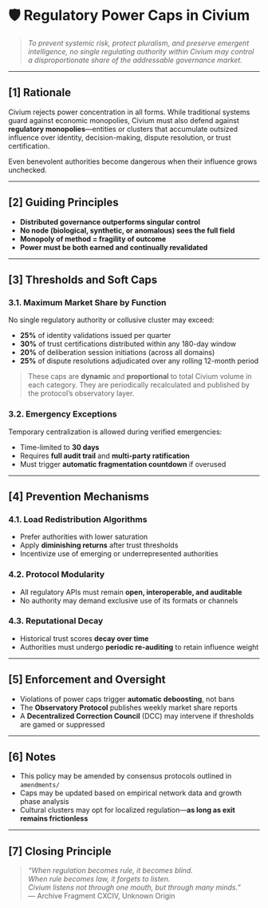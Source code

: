 <!-- Filename: Civium_Regulations_RegulatoryPowerCaps_c1_20250731.md -->
<!-- Location: regulations/ -->
<!-- Civium Policy Document -->
<!-- Version: c1_20250731 -->

# 🛡️ Regulatory Power Caps in Civium

> _To prevent systemic risk, protect pluralism, and preserve emergent intelligence, no single regulating authority within Civium may control a disproportionate share of the addressable governance market._

---

## [1] Rationale

Civium rejects power concentration in all forms. While traditional systems guard against economic monopolies, Civium must also defend against **regulatory monopolies**—entities or clusters that accumulate outsized influence over identity, decision-making, dispute resolution, or trust certification.

Even benevolent authorities become dangerous when their influence grows unchecked.

---

## [2] Guiding Principles

- **Distributed governance outperforms singular control**
- **No node (biological, synthetic, or anomalous) sees the full field**
- **Monopoly of method = fragility of outcome**
- **Power must be both earned and continually revalidated**

---

## [3] Thresholds and Soft Caps

### 3.1. Maximum Market Share by Function

No single regulatory authority or collusive cluster may exceed:

- **25%** of identity validations issued per quarter  
- **30%** of trust certifications distributed within any 180-day window  
- **20%** of deliberation session initiations (across all domains)  
- **25%** of dispute resolutions adjudicated over any rolling 12-month period

> These caps are **dynamic** and **proportional** to total Civium volume in each category. They are periodically recalculated and published by the protocol’s observatory layer.

### 3.2. Emergency Exceptions

Temporary centralization is allowed during verified emergencies:
- Time-limited to **30 days**
- Requires **full audit trail** and **multi-party ratification**
- Must trigger **automatic fragmentation countdown** if overused

---

## [4] Prevention Mechanisms

### 4.1. Load Redistribution Algorithms
- Prefer authorities with lower saturation
- Apply **diminishing returns** after trust thresholds
- Incentivize use of emerging or underrepresented authorities

### 4.2. Protocol Modularity
- All regulatory APIs must remain **open, interoperable, and auditable**
- No authority may demand exclusive use of its formats or channels

### 4.3. Reputational Decay
- Historical trust scores **decay over time**
- Authorities must undergo **periodic re-auditing** to retain influence weight

---

## [5] Enforcement and Oversight

- Violations of power caps trigger **automatic deboosting**, not bans
- The **Observatory Protocol** publishes weekly market share reports
- A **Decentralized Correction Council** (DCC) may intervene if thresholds are gamed or suppressed

---

## [6] Notes

- This policy may be amended by consensus protocols outlined in `amendments/`
- Caps may be updated based on empirical network data and growth phase analysis
- Cultural clusters may opt for localized regulation—**as long as exit remains frictionless**

---

## [7] Closing Principle

> _“When regulation becomes rule, it becomes blind.  
When rule becomes law, it forgets to listen.  
Civium listens not through one mouth, but through many minds.”_  
— Archive Fragment CXCIV, Unknown Origin
